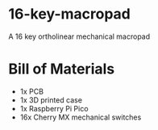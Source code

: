 # 16-key-macropad
A 16 key ortholinear mechanical macropad 

# Bill of Materials
- 1x PCB
- 1x 3D printed case
- 1x Raspberry Pi Pico
- 16x Cherry MX mechanical switches

